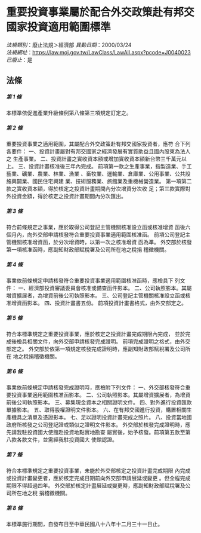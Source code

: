 # 重要投資事業屬於配合外交政策赴有邦交國家投資適用範圍標準

*法規類別*：廢止法規＞經濟部
*異動日期*：2000/03/24  
*法規網址*：https://law.moj.gov.tw/LawClass/LawAll.aspx?pcode=J0040023
*已廢止*：是


## 法條
##### 第 1 條
本標準依促進產業升級條例第八條第三項規定訂定之。

##### 第 2 條
重要投資事業之適用範圍，其屬配合外交政策赴有邦交國家投資者，應符
合下列各要件：
一、投資計畫屬對有邦交國家之經濟發展有實質助益且國內股東為法人之
    生產事業。
二、投資計畫之實收資本額或增加實收資本額新台幣三千萬元以上。
三、投資計畫核准後三年內完成。
前項第一款之生產事業，指製造業、手工藝業、礦業、農業、林業、漁業
、畜牧業、運輸業、倉庫業、公用事業、公共設施興闢業、國民住宅興建
業、技術服務業、旅館業及重機械營造業。
第一項第二款之實收資本額，得於核定之投資計畫期間內分次增資分次收
足；第三款實際對外投資金額，得於核定之投資計畫期間內分次匯出。


##### 第 3 條
符合前條規定之事業，應於取得公司登記主管機關核准設立函或核准增資
函後六個月內，向外交部申請核發符合重要投資事業適用範圍核准函。
前項公司登記主管機關核准增資函，於分次增資時，以第一次之核准增資
函為準。
外交部於核發第一項核准函時，應副知財政部賦稅署及公司所在地之稅捐
稽徵機關。

##### 第 4 條
事業依前條規定申請核發符合重要投資事業適用範圍核准函時，應檢具下
列文件：
一、經濟部投資審議委員會核准或備查函件影本。
二、公司執照影本。其屬增資擴展者，為增資前後公司執照影本。
三、公司登記主管機關核准設立函或核准增資函影本。
四、投資計畫書五份。
前項投資計畫書格式，由外交部定之。


##### 第 5 條
符合本標準規定之重要投資事業，應於核定之投資計畫完成期限內完成，
並於完成後檢具相關文件，向外交部申請核發完成證明。
前項完成證明之格式，由外交部定之。
外交部於依第一項規定核發完成證明時，應副知財政部賦稅署及公司所在
地之稅捐稽徵機關。

##### 第 6 條
事業依前條規定申請核發完成證明時，應檢附下列文件：
一、外交部核發符合重要投資事業適用範圍核准函影本。
二、公司執照影本。其屬增資擴展者，為增資前後公司執照影本。
三、募集現金資本之相關證明文件。
四、對外進行投資匯款單據影本。
五、取得股權證明文件影本。
六、在有邦交國進行投資，購置相關生產機具之清單及憑證影本。
七、足以證明投資計畫完成之照片。
八、投資當地國政府所核發之公司登記證或類似之證明文件影本。
外交部於核發完成證明時，應先請我駐投資國大使館赴投資地點實地勘查
屬實後，始予核發。前項第五款至第八款各款文件，並需經我駐投資國大
使館認證。


##### 第 7 條
符合本標準規定之重要投資事業，未能於外交部核定之投資計畫完成期限
內完成或投資計畫變更者，應於核定完成日期前向外交部申請展延或變更
。但全程完成期限不得超過四年。
外交部於核定計畫展延或變更時，應副知財政部賦稅署及公司所在地之稅
捐稽徵機關。

##### 第 8 條
本標準施行期間，自發布日至中華民國八十八年十二月三十一日止。


